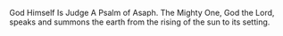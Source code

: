 God Himself Is Judge A Psalm of Asaph. The Mighty One, God the Lord, speaks and summons the earth from the rising of the sun to its setting.
